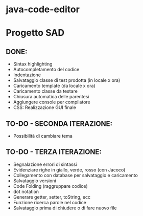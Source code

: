 # java-code-editor
# Progetto SAD

## DONE:
  - Sintax highlighting
  - Autocompletamento del codice
  - Indentazione
  - Salvataggio classe di test prodotta (in locale x ora)
  - Caricamento template (da locale x ora)
  - Caricamento classe da testare
  - Chiusura automatica delle parentesi
  - Aggiungere console per compilatore 
  - CSS: Realizzazione GUI finale
  
  
## TO-DO - SECONDA ITERAZIONE:
  - Possibilità di cambiare tema
 
## TO-DO - TERZA ITERAZIONE:
  - Segnalazione errori di sintassi 
  - Evidenziare righe in giallo, verde, rosso (con Jacoco)
  - Collegamento con database per salvataggio e caricamento
  - Salvataggio versioni
  - Code Folding (raggruppare codice)
  - dot notation
  - Generare getter, setter, toString, ecc
  - Funzione ricerca parole nel codice
  - Salvataggio prima di chiudere o di fare nuovo file
